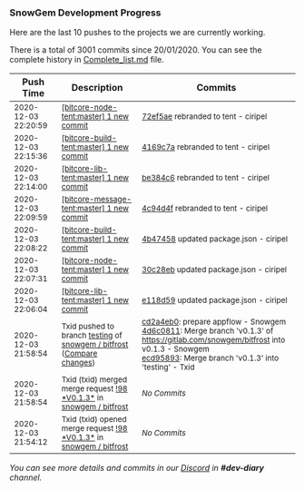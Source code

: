
### SnowGem Development Progress

Here are the last 10 pushes to the projects we are currently working.

There is a total of 3001 commits since 20/01/2020. You can see the complete history in
 [Complete_list.md](Complete_list.md) file.

| Push Time | Description | Commits |
| --- | --- | --- |
| <sub>2020-12-03 22:20:59</sub> | <sub>[[bitcore-node-tent:master] 1 new commit](https://github.com/TENTOfficial/bitcore-node-tent/commit/72ef5ae635d73726067876f53ace38b851f80995)</sub> | <sub>[72ef5ae](https://github.com/TENTOfficial/bitcore-node-tent/commit/72ef5ae635d73726067876f53ace38b851f80995) rebranded to tent - ciripel</sub> |
| <sub>2020-12-03 22:15:36</sub> | <sub>[[bitcore-build-tent:master] 1 new commit](https://github.com/TENTOfficial/bitcore-build-tent/commit/4169c7a8c80d70b3f500b7c2d2c3ab6f87b7441b)</sub> | <sub>[4169c7a](https://github.com/TENTOfficial/bitcore-build-tent/commit/4169c7a8c80d70b3f500b7c2d2c3ab6f87b7441b) rebranded to tent - ciripel</sub> |
| <sub>2020-12-03 22:14:00</sub> | <sub>[[bitcore-lib-tent:master] 1 new commit](https://github.com/TENTOfficial/bitcore-lib-tent/commit/be384c69cea5c6ca26785d9c1164d3c4d275fc76)</sub> | <sub>[be384c6](https://github.com/TENTOfficial/bitcore-lib-tent/commit/be384c69cea5c6ca26785d9c1164d3c4d275fc76) rebranded to tent - ciripel</sub> |
| <sub>2020-12-03 22:09:59</sub> | <sub>[[bitcore-message-tent:master] 1 new commit](https://github.com/TENTOfficial/bitcore-message-tent/commit/4c94d4f9270ce6b7d3c483ce3d7a4c034ce90303)</sub> | <sub>[4c94d4f](https://github.com/TENTOfficial/bitcore-message-tent/commit/4c94d4f9270ce6b7d3c483ce3d7a4c034ce90303) rebranded to tent - ciripel</sub> |
| <sub>2020-12-03 22:08:22</sub> | <sub>[[bitcore-build-tent:master] 1 new commit](https://github.com/TENTOfficial/bitcore-build-tent/commit/4b47458236ba2fe5673ebb63876b3c11b89064ad)</sub> | <sub>[4b47458](https://github.com/TENTOfficial/bitcore-build-tent/commit/4b47458236ba2fe5673ebb63876b3c11b89064ad) updated package.json - ciripel</sub> |
| <sub>2020-12-03 22:07:31</sub> | <sub>[[bitcore-node-tent:master] 1 new commit](https://github.com/TENTOfficial/bitcore-node-tent/commit/30c28ebbc7c938c4eed310ec86a79bb0c368b3cc)</sub> | <sub>[30c28eb](https://github.com/TENTOfficial/bitcore-node-tent/commit/30c28ebbc7c938c4eed310ec86a79bb0c368b3cc) updated package.json - ciripel</sub> |
| <sub>2020-12-03 22:06:04</sub> | <sub>[[bitcore-lib-tent:master] 1 new commit](https://github.com/TENTOfficial/bitcore-lib-tent/commit/e118d597c47aa181983f6d49eb2517d16bddd969)</sub> | <sub>[e118d59](https://github.com/TENTOfficial/bitcore-lib-tent/commit/e118d597c47aa181983f6d49eb2517d16bddd969) updated package.json - ciripel</sub> |
| <sub>2020-12-03 21:58:54</sub> | <sub>Txid pushed to branch [testing](https://gitlab.com/snowgem/bitfrost/commits/testing) of [snowgem / bitfrost](https://gitlab.com/snowgem/bitfrost) ([Compare changes](https://gitlab.com/snowgem/bitfrost/compare/765856dd6fbc4852eb76741c0e0c74e54e5d4d12...ecd95893ba356ab7a1d626eabcbcbe8cadf109bf))</sub> | <sub>[cd2a4eb0](https://gitlab.com/snowgem/bitfrost/-/commit/cd2a4eb0ecec6ba24a37db73e8ef21863142b84d): prepare appflow - Snowgem<br>[4d6c0811](https://gitlab.com/snowgem/bitfrost/-/commit/4d6c0811c7380fc6a1232cb6d32e1f5a1dc5ef9f): Merge branch 'v0.1.3' of https://gitlab.com/snowgem/bitfrost into v0.1.3 - Snowgem<br>[ecd95893](https://gitlab.com/snowgem/bitfrost/-/commit/ecd95893ba356ab7a1d626eabcbcbe8cadf109bf): Merge branch 'v0.1.3' into 'testing' - Txid</sub> |
| <sub>2020-12-03 21:58:54</sub> | <sub>Txid (txid) merged merge request [\!98 \*V0\.1\.3\*](https://gitlab.com/snowgem/bitfrost/-/merge_requests/98) in [snowgem / bitfrost](https://gitlab.com/snowgem/bitfrost)</sub> | <sub>_No Commits_</sub> |
| <sub>2020-12-03 21:54:12</sub> | <sub>Txid (txid) opened merge request [\!98 \*V0\.1\.3\*](https://gitlab.com/snowgem/bitfrost/-/merge_requests/98) in [snowgem / bitfrost](https://gitlab.com/snowgem/bitfrost)</sub> | <sub>_No Commits_</sub> |

_You can see more details and commits in our [Discord](https://discord.gg/zumGnbg) in **#dev-diary** channel._
